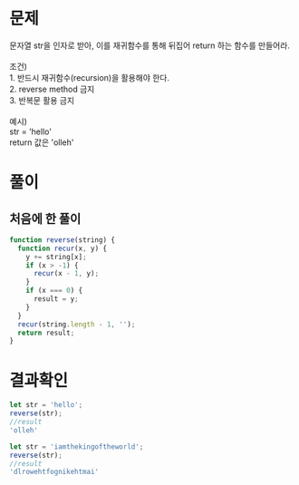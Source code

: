 <h1>문제</h1>
문자열 str을 인자로 받아, 이를 재귀함수를 통해 뒤집어 return 하는 함수를 만들어라.<br />
<br />
조건)<br />
1. 반드시 재귀함수(recursion)을 활용해야 한다.<br />
2. reverse method 금지<br />
3. 반복문 활용 금지<br />
<br />
예시)<br />
str = 'hello'<br />
return 값은 'olleh'<br />

<h1>풀이</h1>
<h2>처음에 한 풀이</h2>

```jsx
function reverse(string) {
  function recur(x, y) {
    y += string[x];
    if (x > -1) {
      recur(x - 1, y);
    }
    if (x === 0) {
      result = y;
    }
  }
  recur(string.length - 1, '');
  return result;
}
```

<h1>결과확인</h1>

```jsx
let str = 'hello';
reverse(str);
//result
'olleh'

let str = 'iamthekingoftheworld';
reverse(str);
//result
'dlrowehtfognikehtmai'
```

